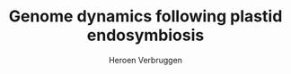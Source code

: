---
layout: grant
title: Genome dynamics following plastid endosymbiosis
author: Heroen Verbruggen
ORCID: 0000-0002-6305-4749
year: 2015
link: https://web.archive.org/web/20190331112607/http://phycoweb.net/projects/DP150100705/DP150100705.pdf
funder: Australian Research Council
program: Discovery Grant
status: funded
---